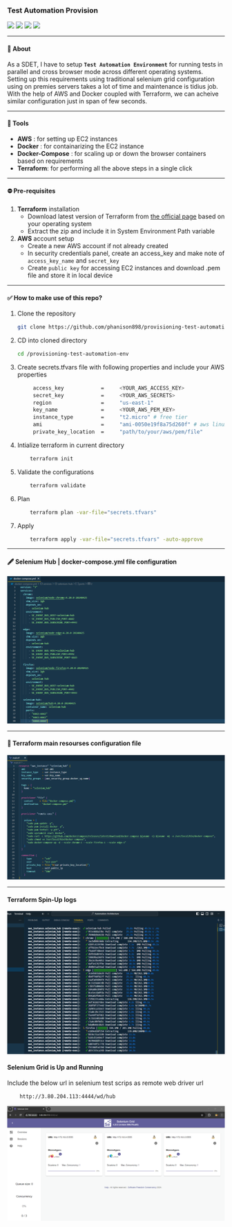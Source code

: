 ### Test Automation Provision

![](https://img.shields.io/github/languages/code-size/phanison898/provisioning-test-automation-env?style=flat-square)
![](https://img.shields.io/github/last-commit/phanison898/provisioning-test-automation-env?style=flat-square)
![](https://img.shields.io/github/languages/top/phanison898/provisioning-test-automation-env?style=flat-square)
![](https://img.shields.io/github/license/phanison898/provisioning-test-automation-env?style=flat-square)

---

#### 🚥 About

As a SDET, I have to setup **`Test Automation Environment`** for running tests in parallel and cross browser mode across different operating systems. Setting up this requirements using traditional selenium grid configuration using on premies servers takes a lot of time and maintenance is tidius job. With the help of AWS and Docker coupled with Terraform, we can acheive similar configuration just in span of few seconds.

---

#### 📜 Tools

- **AWS** : for setting up EC2 instances
- **Docker** : for containarizing the EC2 instance
- **Docker-Compose** : for scaling up or down the browser containers based on requirements
- **Terraform**: for performing all the above steps in a single click

---

#### ⛔ Pre-requisites

1. **Terraform** installation
   - Download latest version of Terraform from <a href="https://developer.hashicorp.com/terraform/install">the official page</a> based on your operating system
   - Extract the zip and include it in System Environment Path variable
2. **AWS** account setup
   - Create a new AWS account if not already created
   - In security credentials panel, create an access_key and make note of `access_key_name` and `secret_key`
   - Create `public key` for accessing EC2 instances and download .pem file and store it in local device

---

#### ✅ How to make use of this repo?

1. Clone the repository
   ```bash
   git clone https://github.com/phanison898/provisioning-test-automation-env.git
   ```
2. CD into cloned directory
   ```bash
   cd /provisioning-test-automation-env
   ```
3. Create secrets.tfvars file with following properties and include your AWS properties

   ```bash
        access_key            =     <YOUR_AWS_ACCESS_KEY>
        secret_key            =     <YOUR_AWS_SECRETS>
        region                =     "us-east-1"
        key_name              =     <YOUR_AWS_PEM_KEY>
        instance_type         =     "t2.micro" # free tier
        ami                   =     "ami-0050e19f8a75d260f" # aws linux 2023 | free tier
        private_key_location  =     "path/to/your/aws/pem/file"

   ```

4. Intialize terraform in current directory

   ```bash
       terraform init
   ```

5. Validate the configurations

   ```bash
       terraform validate
   ```

6. Plan

   ```bash
       terraform plan -var-file="secrets.tfvars"
   ```

7. Apply

   ```bash
       terraform apply -var-file="secrets.tfvars" -auto-approve
   ```

---

#### 🖋 Selenium Hub | docker-compose.yml file configuration

![Selenium Hub](https://raw.githubusercontent.com/phanison898/github-drive/main/selenium_hub_yaml_file.png)

---

#### 📑 Terraform main resourses configuration file

![Terraform main](https://raw.githubusercontent.com/phanison898/github-drive/main/terraform_main_file.png)

---

#### Terraform Spin-Up logs

![terraform spin up](https://raw.githubusercontent.com/phanison898/github-drive/main/terraform_spin_up_logs.png)

#### Selenium Grid is Up and Running

Include the below url in selenium test scrips as remote web driver url

```bash
    http://3.80.204.113:4444/wd/hub
```

![selenium grid](https://raw.githubusercontent.com/phanison898/github-drive/main/selenium_grid.png)

